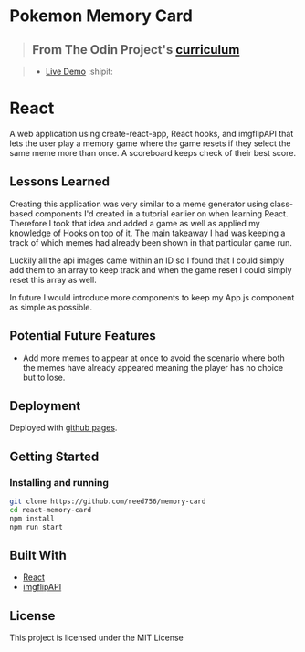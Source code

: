 # Pokemon Memory Card

> ## From The Odin Project's [curriculum](https://www.theodinproject.com/lessons/memory-card)

> - [Live Demo](https://reed756.github.io/memory-card/) :shipit:

# React

A web application using create-react-app, React hooks, and imgflipAPI that lets the user play a memory game where the game resets if they select the same meme more than once. A scoreboard keeps check of their best score.

## Lessons Learned

Creating this application was very similar to a meme generator using class-based components I'd created in a tutorial earlier on when learning React. Therefore I took that idea and added a game as well as applied my knowledge of Hooks on top of it. The main takeaway I had was keeping a track of which memes had already been shown in that particular game run. 

Luckily all the api images came within an ID so I found that I could simply add them to an array to keep track and when the game reset I could simply reset this array as well.

In future I would introduce more components to keep my App.js component as simple as possible. 

## Potential Future Features

- Add more memes to appear at once to avoid the scenario where both the memes have already appeared meaning the player has no choice but to lose.

## Deployment

Deployed with [github pages](https://pages.github.com/).

## Getting Started

### Installing and running

```bash
git clone https://github.com/reed756/memory-card
cd react-memory-card
npm install
npm run start
```

## Built With

- [React](https://reactjs.org/)
- [imgflipAPI](https://imgflip.com/api)

## License

This project is licensed under the MIT License
